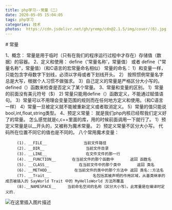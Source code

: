 ```yaml
---
title: php学习--常量（二）
date: 2020-05-05 15:04:05
tags: php学习
categories: 技术
photos:  https://cdn.jsdelivr.net/gh/yremp/cdn@2.1.5/img/cover/(6).jpg.webp
---
```




﻿# 常量

1、概念：
               常量是用于临时（只有在我们的程序运行过程中才存在）存储值（数据）的容器。
 2、定义和使用：
                define（'常量名称'，常量值） 或者     define（"常量名称"，常量值）（和C语言的宏常量命名相似）
            常量的命名：
            1）和变量一样，只能包含字母数字下划线，必须以字母或者下划线开头。
            2） 按照惯例常量名字总是大写，根据个人习惯不做强求。
            3）自己定义的常量是严格区分大小写的。
            defined（）函数来检查是否定义了某个常量。
  3、常量和变量的区别。
             1）常量的前面没有美元符号（$）
              2) 常量只能用define（）函数定义，不能通过赋值语句。
              3）常量可以不用理会变量范围的规则而在任何地方定义和使用。（和C语言一样）
              4）常量一旦被定义就不能被重新定义或者取消定义。
              5）常量的值只能说bool,int,float,string类型。
     4、预定义常量：
                  就是我们php内核已经帮我们定义好了的常量。
                  怎么感觉就是c,c++里面的库，用的时候前面调用一下就行了。
              1）预定义常量是以__开头的，又被称为魔术常量。
              2）预定义常量不区分大小写。
              代码所在位置不同它的值也是不同的。
         八个常用魔术变量：
     

```
     (1). __FILE__                当前文件路径
     (2). __DIR__                  当前文件目录
     (3). __LINE__                 在文件文件的那一行 
     (4). __FUNCTION__       在当前文件的那个函数中       返回 函数名
     (5). __CLASS__             在当前文件中的那个类中       返回 类名
     (6). __METHOD__          在当前文件的类中的那个方法中 返回 类名::方法名
     (7). __Trait__                   名包括其被声明的作用区域，从基类继承的成员被插入的 SayWorld Trait 中的 MyHelloWorld 方法所覆盖
     (8).__NAMESPACE__     当前命名空间的名称（区分大小写）。此常量是在编译时定义的.
```
![在这里插入图片描述](https://img-blog.csdnimg.cn/20200425121650888.png?x-oss-process=image/watermark,type_ZmFuZ3poZW5naGVpdGk,shadow_10,text_aHR0cHM6Ly9ibG9nLmNzZG4ubmV0L3FxXzQ1ODY5MDM5,size_16,color_FFFFFF,t_70)

